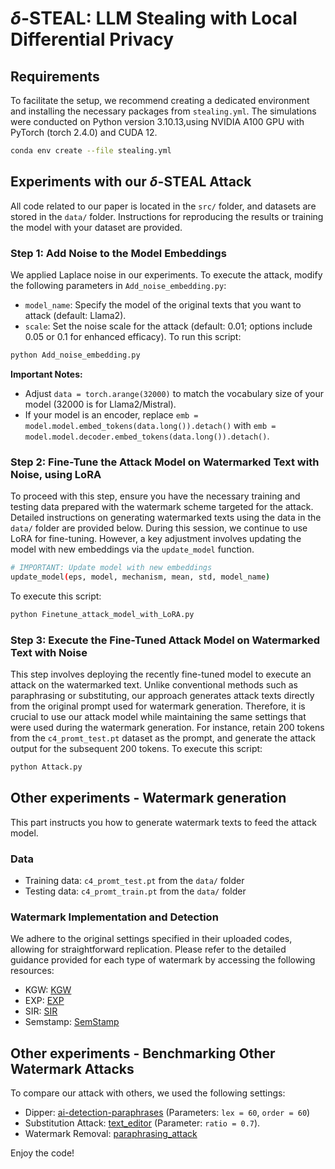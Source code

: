 
# $\delta$-STEAL: LLM Stealing with Local Differential Privacy
## Requirements
To facilitate the setup, we recommend creating a dedicated environment and installing the necessary packages from `stealing.yml`. The simulations were conducted on Python version 3.10.13,using NVIDIA A100 GPU with PyTorch (torch 2.4.0) and CUDA 12.
```bash
conda env create --file stealing.yml
```
## Experiments with our $\delta$-STEAL Attack
All code related to our paper is located in the `src/` folder, and datasets are stored in the `data/` folder. Instructions for reproducing the results or training the model with your dataset are provided.
### Step 1: Add Noise to the Model Embeddings
We applied Laplace noise in our experiments. To execute the attack, modify the following parameters in `Add_noise_embedding.py`:
-  `model_name`: Specify the model of the original texts that you want to attack (default: Llama2).
-  `scale`: Set the noise scale for the attack (default: 0.01; options include 0.05 or 0.1 for enhanced efficacy).
To run this script:
```bash
python Add_noise_embedding.py
```
**Important Notes:**
- Adjust `data = torch.arange(32000)` to match the vocabulary size of your model (32000 is for Llama2/Mistral).
- If your model is an encoder, replace `emb = model.model.embed_tokens(data.long()).detach()` with `emb = model.model.decoder.embed_tokens(data.long()).detach()`.
### Step 2: Fine-Tune the Attack Model on Watermarked Text with Noise, using LoRA
To proceed with this step, ensure you have the necessary training and testing data prepared with the watermark scheme targeted for the attack. Detailed instructions on generating watermarked texts using the data in the `data/` folder are provided below. 
During this session, we continue to use LoRA for fine-tuning. However, a key adjustment involves updating the model with new embeddings via the `update_model` function.
```bash
# IMPORTANT: Update model with new embeddings
update_model(eps, model, mechanism, mean, std, model_name)
```
To execute this script:
```bash
python Finetune_attack_model_with_LoRA.py
```
### Step 3: Execute the Fine-Tuned Attack Model on Watermarked Text with Noise
This step involves deploying the recently fine-tuned model to execute an attack on the watermarked text. Unlike conventional methods such as paraphrasing or substituting, our approach generates attack texts directly from the original prompt used for watermark generation. Therefore, it is crucial to use our attack model while maintaining the same settings that were used during the watermark generation. For instance, retain 200 tokens from the `c4_promt_test.pt` dataset as the prompt, and generate the attack output for the subsequent 200 tokens.
To execute this script:
```bash
python Attack.py
```
## Other experiments - Watermark generation
This part instructs you how to generate watermark texts to feed the attack model.
### Data
- Training data: `c4_promt_test.pt` from the `data/` folder
- Testing data: `c4_promt_train.pt` from the `data/` folder

### Watermark Implementation and Detection

We adhere to the original settings specified in their uploaded codes, allowing for straightforward replication. Please refer to the detailed guidance provided for each type of watermark by accessing the following resources:
- KGW: [KGW](https://github.com/jwkirchenbauer/lm-watermarking)
- EXP: [EXP](https://github.com/jthickstun/watermark)
- SIR: [SIR](https://github.com/THU-BPM/Robust_Watermark)
- Semstamp: [SemStamp](https://github.com/bohanhou14/SemStamp)

## Other experiments - Benchmarking Other Watermark Attacks
To compare our attack with others, we used the following settings:
- Dipper: [ai-detection-paraphrases](https://github.com/martiansideofthemoon/ai-detection-paraphrases/tree/main) (Parameters: `lex = 60`, `order = 60`)
- Substitution Attack: [text_editor](https://github.com/THU-BPM/MarkLLM/blob/main/evaluation/tools/text_editor.py) (Parameter: `ratio = 0.7`).
- Watermark Removal: [paraphrasing_attack](https://github.com/hlzhang109/impossibility-watermark)

Enjoy the code!
